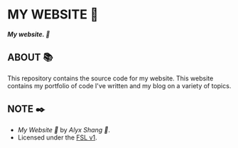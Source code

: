 # MY WEBSITE :black_heart:

***My website. :black_heart:***

## ABOUT :books:

This repository contains the source code for my website. This website contains my portfolio of code I've written and my blog on a variety of topics.

## NOTE :black_nib:

- *My Website :black_heart:* by *Alyx Shang :black_heart:*.
- Licensed under the [FSL v1](https://github.com/alyxshang/fair-software-license).
